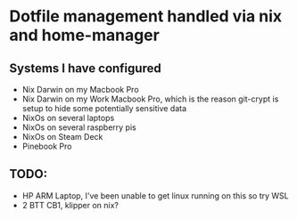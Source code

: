 # Dotfile management handled via nix and home-manager

## Systems I have configured
 - Nix Darwin on my Macbook Pro
 - Nix Darwin on my Work Macbook Pro, which is the reason git-crypt is setup to hide some potentially sensitive data
 - NixOs on several laptops
 - NixOs on several raspberry pis
 - NixOs on Steam Deck
 - Pinebook Pro

## TODO:
 - HP ARM Laptop, I've been unable to get linux running on this so try WSL
 - 2 BTT CB1, klipper on nix?
